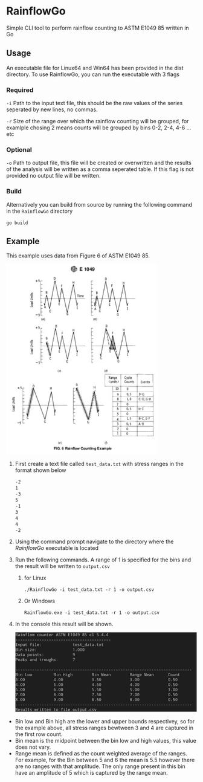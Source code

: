 # RainflowGo
Simple CLI tool to perform rainflow counting to ASTM E1049 85 written in Go

## Usage
An executable file for Linux64 and Win64 has been provided in the dist directory. To use RainflowGo, you can run the executable with 3 flags

### Required
`-i` Path to the input text file, this should be the raw values of the series seperated by new lines, no commas. 

`-r` Size of the range over which the rainflow counting will be grouped, for examlple chosing 2 means counts will be grouped by bins 0-2, 2-4, 4-6 ... etc

### Optional
`-o` Path to output file, this file will be created or overwritten and the results of the analysis will be written as a comma seperated table. If this flag is not provided no output file will be written. 

### Build
Alternatively you can build from source by running the following command in the ```RainflowGo``` directory
```
go build
```

## Example
This example uses data from Figure 6 of ASTM E1049 85. 

<img src="img/figure_6.png" alt="figure 6" width="400px"/>

1. First create a text file called `test_data.txt` with stress ranges in the format shown below 
    ```
    -2
    1
    -3
    5
    -1
    3
    4
    4
    -2
    ```
1. Using the command prompt navigate to the directory where the *RainflowGo* executable is located
1. Run the following commands. A range of 1 is specified for the bins and the result will be written to `output.csv`
    1. for Linux

        ```
        ./RainflowGo -i test_data.txt -r 1 -o output.csv
        ```
    1. Or Windows
        ```
        RainflowGo.exe -i test_data.txt -r 1 -o output.csv
        ```
1. In the console this result will be shown. 

    ![](/img/output.png)
* Bin low and Bin high are the lower and upper bounds respectivey, so for the example above, all stress ranges bewtween 3 and 4 are captured in the first row count.
* Bin mean is the midpoint between the bin low and high values, this value does not vary.
* Range mean is defined as the count weighted average of the ranges. For example, for the Bin between 5 and 6 the mean is 5.5 however there are no ranges with that amplitude. The only range present in this bin have an amplitude of 5 which is captured by the range mean.
